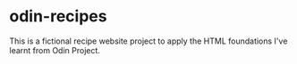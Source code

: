 # odin-recipes
This is a fictional recipe website project to apply the HTML foundations I've learnt from Odin Project. 